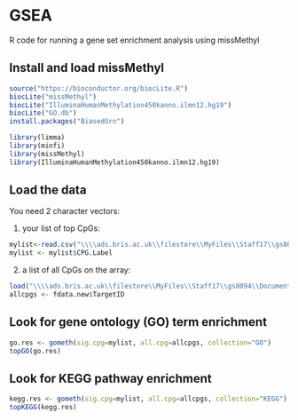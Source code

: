# GSEA
R code for running a gene set enrichment analysis using missMethyl

## Install and load missMethyl
```r
source("https://bioconductor.org/biocLite.R")
biocLite("missMethyl")
biocLite("IlluminaHumanMethylation450kanno.ilmn12.hg19")
biocLite("GO.db")
install.packages("BiasedUrn")

library(limma)
library(minfi)
library(missMethyl)
library(IlluminaHumanMethylation450kanno.ilmn12.hg19)
```
## Load the data
You need 2 character vectors:
1) your list of top CpGs:
```r
mylist<-read.csv("\\\\ads.bris.ac.uk\\filestore\\MyFiles\\Staff17\\gs8094\\Documents\\work\\ieu\\present\\afast\\afast_dmrs\\Mod1_DMRs_sig.csv",stringsAsFactors=FALSE)
mylist <- mylist$CPG.Label
```
2) a list of all CpGs on the array:
```r
load("\\\\ads.bris.ac.uk\\filestore\\MyFiles\\Staff17\\gs8094\\Documents\\work\\ieu\\data\\useful_info_for_ewas\\fdata_new.RData")
allcpgs <- fdata.new$TargetID
```
## Look for gene ontology (GO) term enrichment
```r
go.res <- gometh(sig.cpg=mylist, all.cpg=allcpgs, collection="GO")
topGO(go.res)
```
## Look for KEGG pathway enrichment
```r
kegg.res <- gometh(sig.cpg=mylist, all.cpg=allcpgs, collection="KEGG")
topKEGG(kegg.res)
```


